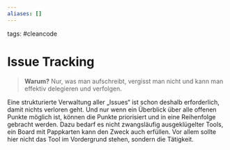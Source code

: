 ```yaml
---
aliases: []
---
```

tags: #cleancode 

# Issue Tracking

>**Warum?**
>Nur, was man aufschreibt, vergisst man nicht und kann man effektiv delegieren und verfolgen.

Eine strukturierte Verwaltung aller „Issues“ ist schon deshalb erforderlich, damit nichts verloren geht. Und nur wenn ein Überblick über alle offenen Punkte möglich ist, können die Punkte priorisiert und in eine Reihenfolge gebracht werden. Dazu bedarf es nicht zwangsläufig ausgeklügelter Tools, ein Board mit Pappkarten kann den Zweck auch erfüllen. Vor allem sollte hier nicht das Tool im Vordergrund stehen, sondern die Tätigkeit.